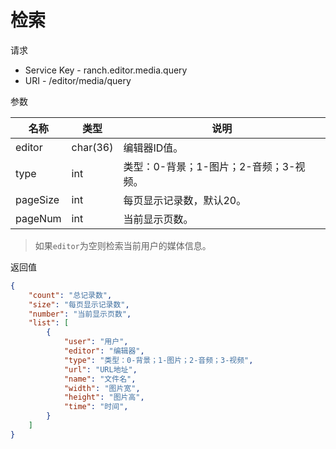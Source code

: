 # 检索

请求
- Service Key - ranch.editor.media.query
- URI - /editor/media/query

参数

|名称|类型|说明|
|---|---|---|
|editor|char(36)|编辑器ID值。|
|type|int|类型：0-背景；1-图片；2-音频；3-视频。|
|pageSize|int|每页显示记录数，默认20。|
|pageNum|int|当前显示页数。|

> 如果`editor`为空则检索当前用户的媒体信息。

返回值
```json
{
    "count": "总记录数",
    "size": "每页显示记录数",
    "number": "当前显示页数",
    "list": [
        {
            "user": "用户",
            "editor": "编辑器",
            "type": "类型：0-背景；1-图片；2-音频；3-视频",
            "url": "URL地址",
            "name": "文件名",
            "width": "图片宽",
            "height": "图片高",
            "time": "时间",
        }
    ]
}
```